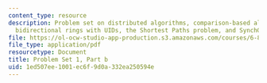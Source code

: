 ```yaml
---
content_type: resource
description: Problem set on distributed algorithms, comparison-based algorithms in
  bidirectional rings with UIDs, the Shortest Paths problem, and SynchGHS.
file: https://ol-ocw-studio-app-production.s3.amazonaws.com/courses/6-852j-distributed-algorithms-fall-2009/1ed507ee1001ec6f9d0a332ea250594e_MIT6_852JF09_pset1b.pdf
file_type: application/pdf
resourcetype: Document
title: Problem Set 1, Part b
uid: 1ed507ee-1001-ec6f-9d0a-332ea250594e
---
```

